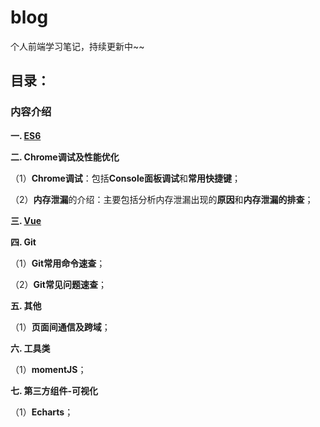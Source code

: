# blog
个人前端学习笔记，持续更新中~~

## 目录：

### 内容介绍

**一. [ES6](https://github.com/snowLeopard93/blog/tree/master/study/guide/ES6)**

**二. Chrome调试及性能优化**

（1）**Chrome调试**：包括**Console面板调试**和**常用快捷键**；

（2）**内存泄漏**的介绍：主要包括分析内存泄漏出现的**原因**和**内存泄漏的排查**；

**三. [Vue](https://github.com/snowLeopard93/blog/blob/master/study/guide/Vue)**

**四. Git**

（1）**Git常用命令速查**；

（2）**Git常见问题速查**；

**五. 其他**

（1）**页面间通信及跨域**；

**六. 工具类**

（1）**momentJS**；

**七. 第三方组件-可视化**

（1）**Echarts**；
